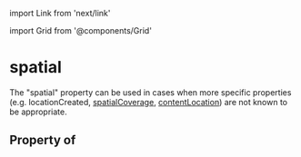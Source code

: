 import Link from 'next/link'
  
import Grid from '@components/Grid'

# spatial

The "spatial" property can be used in cases when more specific properties
(e.g. <Link href="/locationCreated">locationCreated</Link>, <a class="localLink" href="/spatialCoverage">spatialCoverage</a>, <a class="localLink" href="/contentLocation">contentLocation</a>) are not known to be appropriate.

## Property of



